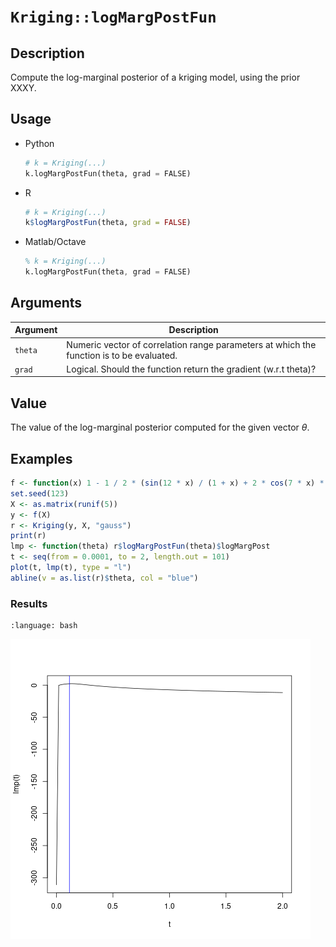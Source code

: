 # `Kriging::logMargPostFun`

## Description

Compute the log-marginal posterior of a kriging model, using the
 prior XXXY.


## Usage

* Python
    ```python
    # k = Kriging(...)
    k.logMargPostFun(theta, grad = FALSE)
    ```
* R
    ```r
    # k = Kriging(...)
    k$logMargPostFun(theta, grad = FALSE)
    ```
* Matlab/Octave
    ```octave
    % k = Kriging(...)
    k.logMargPostFun(theta, grad = FALSE)
    ```


## Arguments

Argument      |Description
------------- |----------------
`theta`     |     Numeric vector of correlation range parameters at which the function is to be evaluated.
`grad`     |     Logical. Should the function return the gradient (w.r.t theta)?


## Value

The value of the log-marginal posterior computed for the
 given vector $\theta$.


## Examples

```r
f <- function(x) 1 - 1 / 2 * (sin(12 * x) / (1 + x) + 2 * cos(7 * x) * x^5 + 0.7)
set.seed(123)
X <- as.matrix(runif(5))
y <- f(X)
r <- Kriging(y, X, "gauss")
print(r)
lmp <- function(theta) r$logMargPostFun(theta)$logMargPost
t <- seq(from = 0.0001, to = 2, length.out = 101)
plot(t, lmp(t), type = "l")
abline(v = as.list(r)$theta, col = "blue")
```

### Results
```{literalinclude} ../examples/logMargPostFun.Kriging.md.Rout
:language: bash
```
![](../examples/logMargPostFun.Kriging.md.png)


